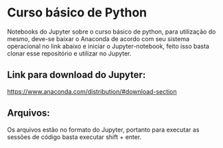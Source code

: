 # Curso básico de Python
Notebooks do Jupyter sobre o curso básico de python, para utilização do mesmo, deve-se baixar o Anaconda de acordo com seu sistema operacional no link abaixo e iniciar o Jupyter-notebook, feito isso basta clonar esse repositório e utilizar no Jupyter.

## Link para download do Jupyter:
https://www.anaconda.com/distribution/#download-section

## Arquivos:
Os arquivos estão no formato do Jupyter, portanto para executar as sessões de código basta executar shift + enter.
